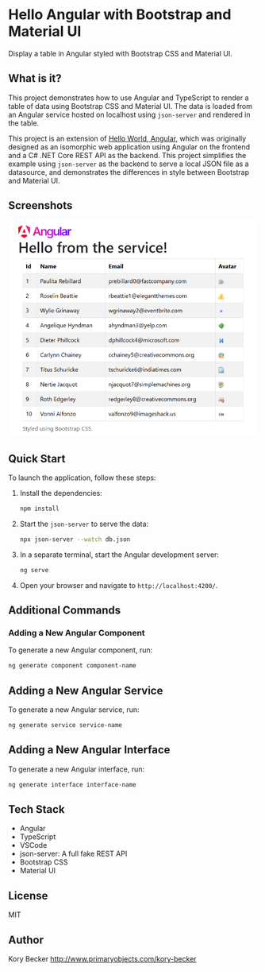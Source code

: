 # Hello Angular with Bootstrap and Material UI

Display a table in Angular styled with Bootstrap CSS and Material UI.

## What is it?

This project demonstrates how to use Angular and TypeScript to render a table of data using Bootstrap CSS and Material UI. The data is loaded from an Angular service hosted on localhost using `json-server` and rendered in the table.

This project is an extension of [Hello World, Angular](https://github.com/primaryobjects/hello-angular), which was originally designed as an isomorphic web application using Angular on the frontend and a C# .NET Core REST API as the backend. This project simplifies the example using `json-server` as the backend to serve a local JSON file as a datasource, and demonstrates the differences in style between Bootstrap and Material UI.

## Screenshots

![Screenshot 1](./screenshots/cap1.png)

## Quick Start

To launch the application, follow these steps:

1. Install the dependencies:

    ```bash
    npm install
    ```

2. Start the `json-server` to serve the data:

    ```bash
    npx json-server --watch db.json
    ```

3. In a separate terminal, start the Angular development server:

    ```bash
    ng serve
    ```

4. Open your browser and navigate to `http://localhost:4200/`.

## Additional Commands

### Adding a New Angular Component

To generate a new Angular component, run:

```bash
ng generate component component-name
```

## Adding a New Angular Service

To generate a new Angular service, run:

```bash
ng generate service service-name
```

## Adding a New Angular Interface

To generate a new Angular interface, run:

```bash
ng generate interface interface-name
```

## Tech Stack

- Angular
- TypeScript
- VSCode
- json-server: A full fake REST API
- Bootstrap CSS
- Material UI

## License

MIT

## Author

Kory Becker http://www.primaryobjects.com/kory-becker